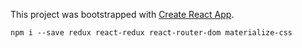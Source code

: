 This project was bootstrapped with [Create React App](https://github.com/facebook/create-react-app).

`npm i --save redux react-redux react-router-dom materialize-css`
